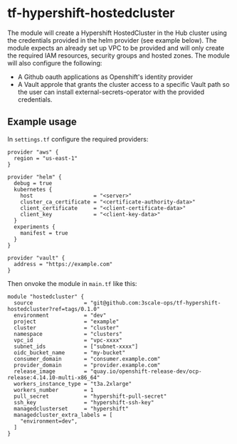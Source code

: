 # tf-hypershift-hostedcluster

The module will create a Hypershift HostedCluster in the Hub cluster using the credentials provided in the helm provider (see example below). The module expects an already set up VPC to be provided and will only create the required IAM resources, security groups and hosted zones.
The module will also configure the following:

* A Github oauth applications as Openshift's identity provider
* A Vault approle that grants the cluster access to a specific Vault path so the user can install external-secrets-operator with the provided credentials.

## Example usage

In `settings.tf` configure the required providers:

```hcl
provider "aws" {
  region = "us-east-1"
}

provider "helm" {
  debug = true
  kubernetes {
    host                   = "<server>"
    cluster_ca_certificate = "<certificate-authority-data>"
    client_certificate     = "<client-certificate-data>"
    client_key             = "<client-key-data>"
  }
  experiments {
    manifest = true
  }
}

provider "vault" {
  address = "https://example.com"
}
```

Then onvoke the module in `main.tf` like this:

```hcl
module "hostedcluster" {
  source                = "git@github.com:3scale-ops/tf-hypershift-hostedcluster?ref=tags/0.1.0"
  environment           = "dev"
  project               = "example"
  cluster               = "cluster"
  namespace             = "clusters"
  vpc_id                = "vpc-xxxx"
  subnet_ids            = ["subnet-xxxx"]
  oidc_bucket_name      = "my-bucket"
  consumer_domain       = "consumer.example.com"
  provider_domain       = "provider.example.com"
  release_image         = "quay.io/openshift-release-dev/ocp-release:4.14.10-multi-x86_64"
  workers_instance_type = "t3a.2xlarge"
  workers_number        = 1
  pull_secret           = "hypershift-pull-secret"
  ssh_key               = "hypershift-ssh-key"
  managedclusterset     = "hypershift"
  managedcluster_extra_labels = [
    "environment=dev",
  ]
}
```
